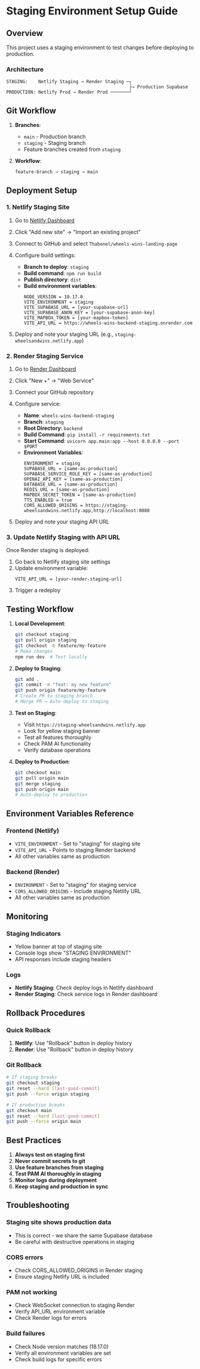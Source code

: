 # Staging Environment Setup Guide

## Overview

This project uses a staging environment to test changes before deploying to production.

### Architecture

```
STAGING:    Netlify Staging → Render Staging ─┐
                                              ├→ Production Supabase
PRODUCTION: Netlify Prod → Render Prod ───────┘
```

## Git Workflow

1. **Branches**:
   - `main` - Production branch
   - `staging` - Staging branch
   - Feature branches created from `staging`

2. **Workflow**:
   ```
   feature-branch → staging → main
   ```

## Deployment Setup

### 1. Netlify Staging Site

1. Go to [Netlify Dashboard](https://app.netlify.com)
2. Click "Add new site" → "Import an existing project"
3. Connect to GitHub and select `Thabonel/wheels-wins-landing-page`
4. Configure build settings:
   - **Branch to deploy**: `staging`
   - **Build command**: `npm run build`
   - **Publish directory**: `dist`
   - **Build environment variables**:
     ```
     NODE_VERSION = 18.17.0
     VITE_ENVIRONMENT = staging
     VITE_SUPABASE_URL = [your-supabase-url]
     VITE_SUPABASE_ANON_KEY = [your-supabase-anon-key]
     VITE_MAPBOX_TOKEN = [your-mapbox-token]
     VITE_API_URL = https://wheels-wins-backend-staging.onrender.com
     ```

5. Deploy and note your staging URL (e.g., `staging-wheelsandwins.netlify.app`)

### 2. Render Staging Service

1. Go to [Render Dashboard](https://dashboard.render.com)
2. Click "New +" → "Web Service"
3. Connect your GitHub repository
4. Configure service:
   - **Name**: `wheels-wins-backend-staging`
   - **Branch**: `staging`
   - **Root Directory**: `backend`
   - **Build Command**: `pip install -r requirements.txt`
   - **Start Command**: `uvicorn app.main:app --host 0.0.0.0 --port $PORT`
   - **Environment Variables**:
     ```
     ENVIRONMENT = staging
     SUPABASE_URL = [same-as-production]
     SUPABASE_SERVICE_ROLE_KEY = [same-as-production]
     OPENAI_API_KEY = [same-as-production]
     DATABASE_URL = [same-as-production]
     REDIS_URL = [same-as-production]
     MAPBOX_SECRET_TOKEN = [same-as-production]
     TTS_ENABLED = true
     CORS_ALLOWED_ORIGINS = https://staging-wheelsandwins.netlify.app,http://localhost:8080
     ```

5. Deploy and note your staging API URL

### 3. Update Netlify Staging with API URL

Once Render staging is deployed:
1. Go back to Netlify staging site settings
2. Update environment variable:
   ```
   VITE_API_URL = [your-render-staging-url]
   ```
3. Trigger a redeploy

## Testing Workflow

1. **Local Development**:
   ```bash
   git checkout staging
   git pull origin staging
   git checkout -b feature/my-feature
   # Make changes
   npm run dev  # Test locally
   ```

2. **Deploy to Staging**:
   ```bash
   git add .
   git commit -m "feat: my new feature"
   git push origin feature/my-feature
   # Create PR to staging branch
   # Merge PR → Auto-deploy to staging
   ```

3. **Test on Staging**:
   - Visit `https://staging-wheelsandwins.netlify.app`
   - Look for yellow staging banner
   - Test all features thoroughly
   - Check PAM AI functionality
   - Verify database operations

4. **Deploy to Production**:
   ```bash
   git checkout main
   git pull origin main
   git merge staging
   git push origin main
   # Auto-deploy to production
   ```

## Environment Variables Reference

### Frontend (Netlify)
- `VITE_ENVIRONMENT` - Set to "staging" for staging site
- `VITE_API_URL` - Points to staging Render backend
- All other variables same as production

### Backend (Render)
- `ENVIRONMENT` - Set to "staging" for staging service
- `CORS_ALLOWED_ORIGINS` - Include staging Netlify URL
- All other variables same as production

## Monitoring

### Staging Indicators
- Yellow banner at top of staging site
- Console logs show "STAGING ENVIRONMENT"
- API responses include staging headers

### Logs
- **Netlify Staging**: Check deploy logs in Netlify dashboard
- **Render Staging**: Check service logs in Render dashboard

## Rollback Procedures

### Quick Rollback
1. **Netlify**: Use "Rollback" button in deploy history
2. **Render**: Use "Rollback" button in deploy history

### Git Rollback
```bash
# If staging breaks
git checkout staging
git reset --hard [last-good-commit]
git push --force origin staging

# If production breaks
git checkout main
git reset --hard [last-good-commit]
git push --force origin main
```

## Best Practices

1. **Always test on staging first**
2. **Never commit secrets to git**
3. **Use feature branches from staging**
4. **Test PAM AI thoroughly in staging**
5. **Monitor logs during deployment**
6. **Keep staging and production in sync**

## Troubleshooting

### Staging site shows production data
- This is correct - we share the same Supabase database
- Be careful with destructive operations in staging

### CORS errors
- Check CORS_ALLOWED_ORIGINS in Render staging
- Ensure staging Netlify URL is included

### PAM not working
- Check WebSocket connection to staging Render
- Verify API_URL environment variable
- Check Render logs for errors

### Build failures
- Check Node version matches (18.17.0)
- Verify all environment variables are set
- Check build logs for specific errors